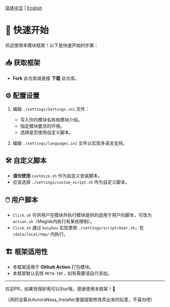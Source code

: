 [简体中文](README.md) | [English](README_EN.md)

# 🚀 快速开始

欢迎使用本模块框架！以下是快速开始的步骤：

## 📥 获取框架

- **Fork** 此仓库或直接 **下载** 此仓库。

## ⚙️ 配置设置

1. 编辑 `./settings/Settings.ini` 文件：
   - 写入你的模块名称和模块介绍。
   - 指定模块要求的环境。
   - 选择是否使用自定义脚本。

2. 编辑 `./settings/languages.ini` 文件以实现多语言支持。

## 🛠️ 自定义脚本

- **请勿使用** `custmize.sh` 作为自定义安装脚本。
- 应该选择 `./settings/custom_script.sh` 作为自定义脚本。

## 🖱️ 用户脚本

- `Click.sh` 可供用户在模块外执行模块提供的适用于用户的脚本，可改为 `action.sh`（Magisk内执行有某些限制）。
- `Click.sh` 通过 `busybox` 实现使用 `./settings/script/User.sh`，在 `/data/local/tmp/` 内执行。

## 🏗️ 框架适用性

- 本框架适用于 **Github Action** 打包模块。
- 本框架默认去除 `META-INF`，如有需要请自行添加。

---

欢迎PR，如果觉得好用可以Star哦，感谢使用本框架！🚀

（闲的没事从AuroraNasa_Installer里面提取修改弄出来的玩意，不喜勿喷）